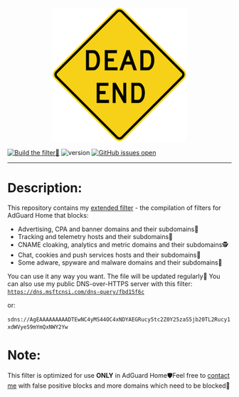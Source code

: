 <p align="center"><img alt="DeadEnd sign logo" src="https://raw.githubusercontent.com/ammnt/DeadEnd/main/logo.png" /></div></p>

[![Build the filter🚀](https://github.com/ammnt/DeadEnd/actions/workflows/build.yml/badge.svg)](https://github.com/ammnt/DeadEnd/actions/workflows/build.yml)
![version](https://img.shields.io/badge/version-1.7-blue)
[![GitHub issues open](https://img.shields.io/github/issues/ammnt/DeadEnd.svg)](https://github.com/ammnt/DeadEnd/issues)

***

# Description:

This repository contains my <a href="https://github.com/ammnt/DeadEnd/raw/main/filter.txt">extended filter</a> - the compilation of filters for AdGuard Home that blocks:
- Advertising, CPA and banner domains and their subdomains💩
- Tracking and telemetry hosts and their subdomains📡
- CNAME cloaking, analytics and metric domains and their subdomains🕵
- Chat, cookies and push services hosts and their subdomains🔕
- Some adware, spyware and malware domains and their subdomains🤬

You can use it any way you want. The file will be updated regularly🚀 You can also use my public DNS-over-HTTPS server with this filter:<br>
<code>https://dns.msftcnsi.com/dns-query/fbd15f6c</code></p>
or:</p>
<code>sdns://AgEAAAAAAAAADTEwNC4yMS44OC4xNDYAEGRucy5tc2Z0Y25zaS5jb20TL2Rucy1xdWVyeS9mYmQxNWY2Yw</code>

# Note:

This filter is optimized for use <b>ONLY</b> in AdGuard Home🛡Feel free to <a href="https://github.com/ammnt/DeadEnd/issues/new">contact me</a> with false positive blocks and more domains which need to be blocked🙋
